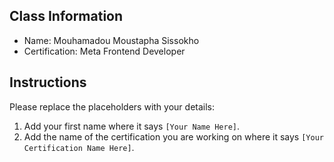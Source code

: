 ## Class Information
- Name: Mouhamadou Moustapha Sissokho  
- Certification: Meta Frontend Developer  

## Instructions
Please replace the placeholders with your details:
1. Add your first name where it says `[Your Name Here]`.  
2. Add the name of the certification you are working on where it says `[Your Certification Name Here]`.  
